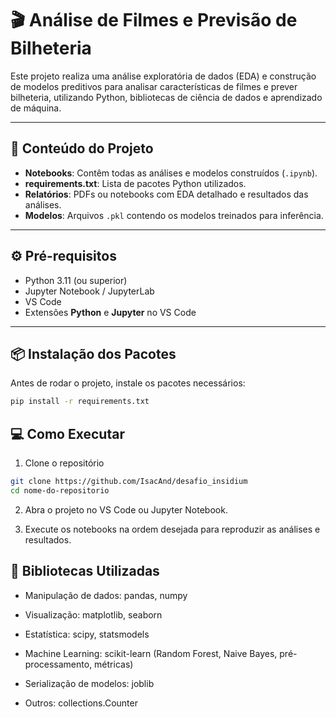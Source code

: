 # 🎬 Análise de Filmes e Previsão de Bilheteria

Este projeto realiza uma análise exploratória de dados (EDA) e construção de modelos preditivos para analisar características de filmes e prever bilheteria, utilizando Python, bibliotecas de ciência de dados e aprendizado de máquina.

---

## 📝 Conteúdo do Projeto

- **Notebooks**: Contêm todas as análises e modelos construídos (`.ipynb`).
- **requirements.txt**: Lista de pacotes Python utilizados.
- **Relatórios**: PDFs ou notebooks com EDA detalhado e resultados das análises.
- **Modelos**: Arquivos `.pkl` contendo os modelos treinados para inferência.

---

## ⚙️ Pré-requisitos

- Python 3.11 (ou superior)
- Jupyter Notebook / JupyterLab
- VS Code 
- Extensões **Python** e **Jupyter** no VS Code

---

## 📦 Instalação dos Pacotes

Antes de rodar o projeto, instale os pacotes necessários:

```bash
pip install -r requirements.txt
```

## 💻 Como Executar

1. Clone o repositório

```bash
git clone https://github.com/IsacAnd/desafio_insidium
cd nome-do-repositorio
```

2. Abra o projeto no VS Code ou Jupyter Notebook.

3. Execute os notebooks na ordem desejada para reproduzir as análises e resultados.

## 🧰 Bibliotecas Utilizadas

- Manipulação de dados: pandas, numpy

- Visualização: matplotlib, seaborn

- Estatística: scipy, statsmodels

- Machine Learning: scikit-learn (Random Forest, Naive Bayes, pré-processamento, métricas)

- Serialização de modelos: joblib

- Outros: collections.Counter
